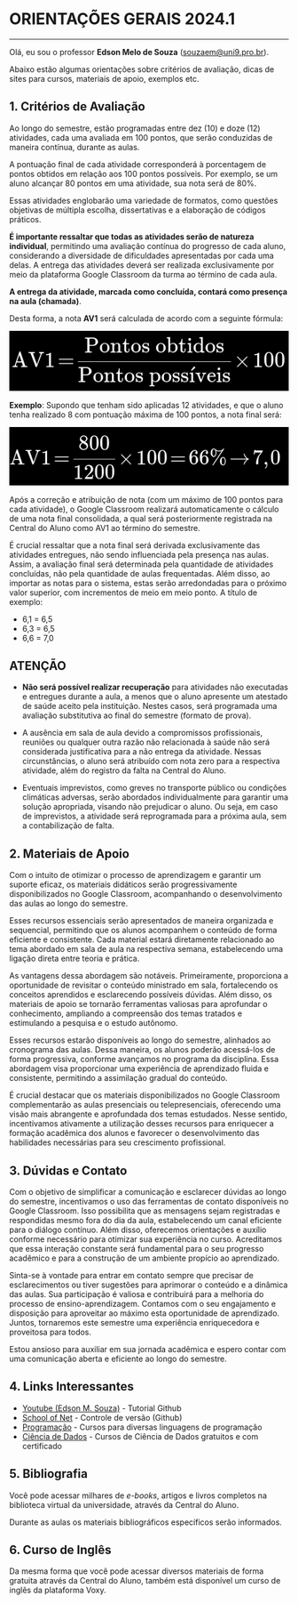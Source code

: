 # ORIENTAÇÕES GERAIS 2024.1

___

Olá, eu sou o professor __Edson Melo de Souza__ (<souzaem@uni9.pro.br>).

Abaixo estão algumas orientações sobre critérios de avaliação, dicas de sites para cursos, materiais de apoio, exemplos etc.

## 1. Critérios de Avaliação

Ao longo do semestre, estão programadas entre dez (10) e doze (12) atividades, cada uma avaliada em 100 pontos, que serão conduzidas de maneira contínua, durante as aulas.

A pontuação final de cada atividade corresponderá à porcentagem de pontos obtidos em relação aos 100 pontos possíveis. Por exemplo, se um aluno alcançar 80 pontos em uma atividade, sua nota será de 80%.

Essas atividades englobarão uma variedade de formatos, como questões objetivas de múltipla escolha, dissertativas e a elaboração de códigos práticos.

__É importante ressaltar que todas as atividades serão de natureza individual__, permitindo uma avaliação contínua do progresso de cada aluno, considerando a diversidade de dificuldades apresentadas por cada uma delas. A entrega das atividades deverá ser realizada exclusivamente por meio da plataforma Google Classroom da turma ao término de cada aula.

__A entrega da atividade, marcada como concluída, contará como presença na aula (chamada)__.

Desta forma, a nota __AV1__ será calculada de acordo com a seguinte fórmula:

![equação](eq01.png)

**Exemplo**:  Supondo que tenham sido aplicadas 12 atividades, e que o aluno tenha realizado 8 com pontuação máxima de 100 pontos, a nota final será:

![exemplo de cálculo](eq02.png)

Após a correção e atribuição de nota (com um máximo de 100 pontos para cada atividade), o Google Classroom realizará automaticamente o cálculo de uma nota final consolidada, a qual será posteriormente registrada na Central do Aluno como AV1 ao término do semestre.

É crucial ressaltar que a nota final será derivada exclusivamente das atividades entregues, não sendo influenciada pela presença nas aulas. Assim, a avaliação final será determinada pela quantidade de atividades concluídas, não pela quantidade de aulas frequentadas. Além disso, ao importar as notas para o sistema, estas serão arredondadas para o próximo valor superior, com incrementos de meio em meio ponto. A título de exemplo:

* 6,1 = 6,5
* 6,3 = 6,5
* 6,6 = 7,0

## __ATENÇÃO__

* __Não será possível realizar recuperação__ para atividades não executadas e entregues durante a aula, a menos que o aluno apresente um atestado de saúde aceito pela instituição. Nestes casos, será programada uma avaliação substitutiva ao final do semestre (formato de prova).

* A ausência em sala de aula devido a compromissos profissionais, reuniões ou qualquer outra razão não relacionada à saúde não será considerada justificativa para a não entrega da atividade. Nessas circunstâncias, o aluno será atribuído com nota zero para a respectiva atividade, além do registro da falta na Central do Aluno.

* Eventuais imprevistos, como greves no transporte público ou condições climáticas adversas, serão abordados individualmente para garantir uma solução apropriada, visando não prejudicar o aluno. Ou seja, em caso de imprevistos, a atividade será reprogramada para a próxima aula, sem a contabilização de falta.

## 2. Materiais de Apoio

Com o intuito de otimizar o processo de aprendizagem e garantir um suporte eficaz, os materiais didáticos serão progressivamente disponibilizados no Google Classroom, acompanhando o desenvolvimento das aulas ao longo do semestre.

Esses recursos essenciais serão apresentados de maneira organizada e sequencial, permitindo que os alunos acompanhem o conteúdo de forma eficiente e consistente. Cada material estará diretamente relacionado ao tema abordado em sala de aula na respectiva semana, estabelecendo uma ligação direta entre teoria e prática.

As vantagens dessa abordagem são notáveis. Primeiramente, proporciona a oportunidade de revisitar o conteúdo ministrado em sala, fortalecendo os conceitos aprendidos e esclarecendo possíveis dúvidas. Além disso, os materiais de apoio se tornarão ferramentas valiosas para aprofundar o conhecimento, ampliando a compreensão dos temas tratados e estimulando a pesquisa e o estudo autônomo.

Esses recursos estarão disponíveis ao longo do semestre, alinhados ao cronograma das aulas. Dessa maneira, os alunos poderão acessá-los de forma progressiva, conforme avançamos no programa da disciplina. Essa abordagem visa proporcionar uma experiência de aprendizado fluida e consistente, permitindo a assimilação gradual do conteúdo.

É crucial destacar que os materiais disponibilizados no Google Classroom complementarão as aulas presenciais ou telepresenciais, oferecendo uma visão mais abrangente e aprofundada dos temas estudados. Nesse sentido, incentivamos ativamente a utilização desses recursos para enriquecer a formação acadêmica dos alunos e favorecer o desenvolvimento das habilidades necessárias para seu crescimento profissional.

## 3. Dúvidas e Contato

Com o objetivo de simplificar a comunicação e esclarecer dúvidas ao longo do semestre, incentivamos o uso das ferramentas de contato disponíveis no Google Classroom. Isso possibilita que as mensagens sejam registradas e respondidas mesmo fora do dia da aula, estabelecendo um canal eficiente para o diálogo contínuo. Além disso, oferecemos orientações e auxílio conforme necessário para otimizar sua experiência no curso. Acreditamos que essa interação constante será fundamental para o seu progresso acadêmico e para a construção de um ambiente propício ao aprendizado.

Sinta-se à vontade para entrar em contato sempre que precisar de esclarecimentos ou tiver sugestões para aprimorar o conteúdo e a dinâmica das aulas. Sua participação é valiosa e contribuirá para a melhoria do processo de ensino-aprendizagem. Contamos com o seu engajamento e disposição para aproveitar ao máximo esta oportunidade de aprendizado. Juntos, tornaremos este semestre uma experiência enriquecedora e proveitosa para todos.

Estou ansioso para auxiliar em sua jornada acadêmica e espero contar com uma comunicação aberta e eficiente ao longo do semestre.

## 4. Links Interessantes

* [Youtube (Edson M. Souza)](https://youtu.be/aqErh3MlJsE) - Tutorial Github
* [School of Net](https://www.schoolofnet.com/curso/git/controle-de-versao/git-e-github/) - Controle de versão (Github)
* [Programação](https://www.w3schools.com/) - Cursos para diversas linguagens de programação
* [Ciência de Dados](https://www.datascienceacademy.com.br/cursosgratuitos) - Cursos de Ciência de Dados gratuitos e com certificado

## 5. Bibliografia

Você pode acessar milhares de _e-books_, artigos e livros completos na biblioteca virtual da universidade, através da Central do Aluno.

Durante as aulas os materiais bibliográficos específicos serão informados.

## 6. Curso de Inglês

Da mesma forma que você pode acessar diversos materiais de forma gratuita através da Central do Aluno, também está disponível um curso de inglês da plataforma Voxy.
